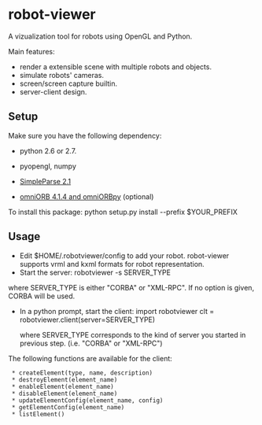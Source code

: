 robot-viewer
============

A vizualization tool for robots using OpenGL and Python.

Main features:

  *  render a extensible scene with multiple robots and objects.
  *  simulate robots' cameras.
  *  screen/screen capture builtin.
  *  server-client design.

Setup
-----
Make sure you have the following dependency:
 
 * python 2.6 or 2.7.

 * pyopengl, numpy

 * [SimpleParse 2.1](http://simpleparse.sourceforge.net/)

 * [omniORB 4.1.4 and omniORBpy](http://omniORB.sourceforge.net) (optional)


To install this package:
    python setup.py install --prefix $YOUR_PREFIX

Usage
-----

 * Edit $HOME/.robotviewer/config to add your robot. robot-viewer supports vrml and kxml formats for robot representation.
 * Start the server:
        robotviewer -s SERVER_TYPE

 where SERVER_TYPE is either "CORBA" or "XML-RPC". If no option is
 given, CORBA will be used.

 * In a python prompt, start the client:
        import robotviewer
        clt = robotviewer.client(server=SERVER_TYPE)

   where SERVER_TYPE corresponds to the kind of server you started in
   previous step. (i.e. "CORBA" or "XML-RPC")

  The following functions are available for the client:

     * createElement(type, name, description)
     * destroyElement(element_name)
     * enableElement(element_name)
     * disableElement(element_name)
     * updateElementConfig(element_name, config)
     * getElementConfig(element_name)
     * listElement()
